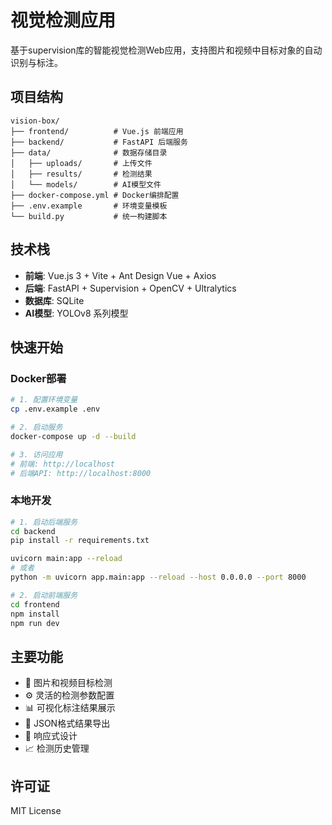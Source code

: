 # 视觉检测应用

基于supervision库的智能视觉检测Web应用，支持图片和视频中目标对象的自动识别与标注。

## 项目结构

```
vision-box/
├── frontend/          # Vue.js 前端应用
├── backend/           # FastAPI 后端服务
├── data/              # 数据存储目录
│   ├── uploads/       # 上传文件
│   ├── results/       # 检测结果
│   └── models/        # AI模型文件
├── docker-compose.yml # Docker编排配置
├── .env.example       # 环境变量模板
└── build.py           # 统一构建脚本
```

## 技术栈

- **前端**: Vue.js 3 + Vite + Ant Design Vue + Axios
- **后端**: FastAPI + Supervision + OpenCV + Ultralytics
- **数据库**: SQLite
- **AI模型**: YOLOv8 系列模型

## 快速开始

### Docker部署

```bash
# 1. 配置环境变量
cp .env.example .env

# 2. 启动服务
docker-compose up -d --build

# 3. 访问应用
# 前端: http://localhost
# 后端API: http://localhost:8000
```

### 本地开发

```bash
# 1. 启动后端服务
cd backend
pip install -r requirements.txt

uvicorn main:app --reload
# 或者
python -m uvicorn app.main:app --reload --host 0.0.0.0 --port 8000

# 2. 启动前端服务
cd frontend
npm install
npm run dev
```

## 主要功能

- 🎯 图片和视频目标检测
- ⚙️ 灵活的检测参数配置
- 📊 可视化标注结果展示
- 💾 JSON格式结果导出
- 📱 响应式设计
- 📈 检测历史管理

## 许可证

MIT License